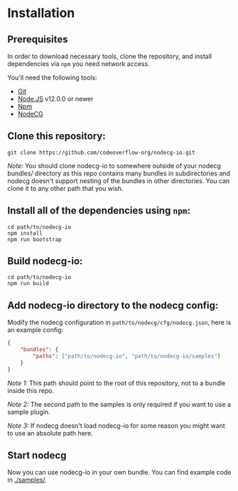 # Installation

## Prerequisites

In order to download necessary tools, clone the repository, and install dependencies via `npm` you need network access.

You'll need the following tools:

-   [Git](https://git-scm.com)
-   [Node.JS](https://nodejs.org/en/) v12.0.0 or newer
-   [Npm](https://www.npmjs.com/get-npm)
-   [NodeCG](https://nodecg.com/)

## Clone this repository:

```shell
git clone https://github.com/codeoverflow-org/nodecg-io.git
```

_Note:_ You should clone nodecg-io to somewhere outside of your nodecg bundles/ directory as this repo contains many bundles in subdirectories and nodecg doesn't support nesting of the bundles in other directories. You can clone it to any other path that you wish.

## Install all of the dependencies using `npm`:

```shell
cd path/to/nodecg-io
npm install
npm run bootstrap
```

## Build nodecg-io:

```shell
cd path/to/nodecg-io
npm run build
```

## Add nodecg-io directory to the nodecg config:

Modify the nodecg configuration in `path/to/nodecg/cfg/nodecg.json`, here is an example config:

```json
{
    "bundles": {
        "paths": ["path/to/nodecg-io", "path/to/nodecg-io/samples"]
    }
}
```

_Note 1:_ This path should point to the root of this repository, not to a bundle inside this repo.

_Note 2:_ The second path to the samples is only required if you want to use a sample plugin.

_Note 3:_ If nodecg doesn't load nodecg-io for some reason you might want to use an absolute path here.

## Start nodecg

Now you can use nodecg-io in your own bundle. You can find example code in [./samples/](https://github.com/codeoverflow-org/nodecg-io/tree/master/samples/).
